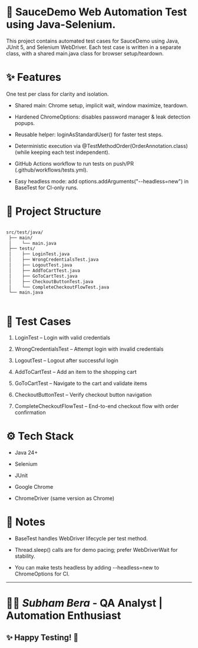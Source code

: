 # 🧪 SauceDemo Web Automation Test using Java-Selenium.

This project contains automated test cases for SauceDemo using Java, JUnit 5, and Selenium WebDriver. Each test case is written in a separate class, with a shared main.java class for browser setup/teardown.

# ✨ Features

One test per class for clarity and isolation.

- Shared main: Chrome setup, implicit wait, window maximize, teardown.

- Hardened ChromeOptions: disables password manager & leak detection popups.

- Reusable helper: loginAsStandardUser() for faster test steps.

- Deterministic execution via @TestMethodOrder(OrderAnnotation.class) (while keeping each test independent).

- GitHub Actions workflow to run tests on push/PR (.github/workflows/tests.yml).

- Easy headless mode: add options.addArguments("--headless=new") in BaseTest for CI-only runs.

# 📂 Project Structure

<div style="max-height: 400px; overflow-y: auto;">

```bash
src/test/java/
 ├── main/
 │    └── main.java
 ├── tests/
 │    ├── LoginTest.java
 │    ├── WrongCredentialsTest.java
 │    ├── LogoutTest.java
 │    ├── AddToCartTest.java
 │    ├── GoToCartTest.java
 │    ├── CheckoutButtonTest.java
 │    └── CompleteCheckoutFlowTest.java
 └── main.java
```
</div>

# 🚀 Test Cases

1. LoginTest – Login with valid credentials

2. WrongCredentialsTest – Attempt login with invalid credentials

3. LogoutTest – Logout after successful login

4. AddToCartTest – Add an item to the shopping cart

5. GoToCartTest – Navigate to the cart and validate items

6. CheckoutButtonTest – Verify checkout button navigation

7. CompleteCheckoutFlowTest – End-to-end checkout flow with order confirmation

# ⚙️ Tech Stack

- Java 24+

- Selenium

- JUnit

- Google Chrome

- ChromeDriver (same version as Chrome)

# 📌 Notes

- BaseTest handles WebDriver lifecycle per test method.

- Thread.sleep() calls are for demo pacing; prefer WebDriverWait for stability.

- You can make tests headless by adding --headless=new to ChromeOptions for CI.

---

# 👨‍💻 *Subham Bera* - QA Analyst | Automation Enthusiast 
               
## ✨ Happy Testing! 🚀
